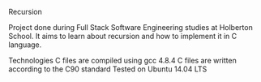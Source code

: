 Recursion

Project done during Full Stack Software Engineering studies at Holberton School. It aims to learn about recursion and how to implement it in C language.

Technologies
C files are compiled using gcc 4.8.4
C files are written according to the C90 standard
Tested on Ubuntu 14.04 LTS
